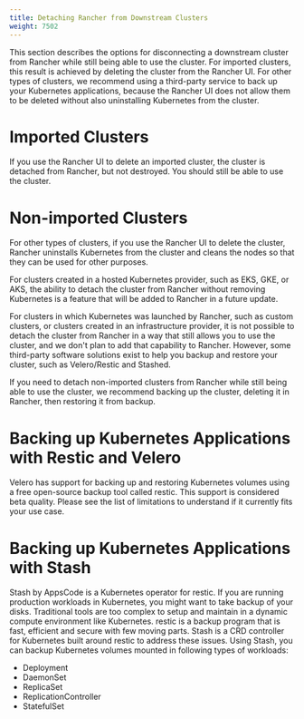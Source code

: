 ```yaml
---
title: Detaching Rancher from Downstream Clusters
weight: 7502
---
```


This section describes the options for disconnecting a downstream cluster from Rancher while still being able to use the cluster. For imported clusters, this result is achieved by deleting the cluster from the Rancher UI. For other types of clusters, we recommend using a third-party service to back up your Kubernetes applications, because the Rancher UI does not allow them to be deleted without also uninstalling Kubernetes from the cluster.

# Imported Clusters

If you use the Rancher UI to delete an imported cluster, the cluster is detached from Rancher, but not destroyed. You should still be able to use the cluster.

# Non-imported Clusters

For other types of clusters, if you use the Rancher UI to delete the cluster, Rancher uninstalls Kubernetes from the cluster and cleans the nodes so that they can be used for other purposes.

For clusters created in a hosted Kubernetes provider, such as EKS, GKE, or AKS, the ability to detach the cluster from Rancher without removing Kubernetes is a feature that will be added to Rancher in a future update.

For clusters in which Kubernetes was launched by Rancher, such as custom clusters, or clusters created in an infrastructure provider, it is not possible to detach the cluster from Rancher in a way that still allows you to use the cluster, and we don't plan to add that capability to Rancher. However, some third-party software solutions exist to help you backup and restore your cluster, such as Velero/Restic and Stashed.

If you need to detach non-imported clusters from Rancher while still being able to use the cluster, we recommend backing up the cluster, deleting it in Rancher, then restoring it from backup.

# Backing up Kubernetes Applications with Restic and Velero

Velero has support for backing up and restoring Kubernetes volumes using a free open-source backup tool called restic. This support is considered beta quality. Please see the list of limitations to understand if it currently fits your use case.

# Backing up Kubernetes Applications with Stash

Stash by AppsCode is a Kubernetes operator for restic. If you are running production workloads in Kubernetes, you might want to take backup of your disks. Traditional tools are too complex to setup and maintain in a dynamic compute environment like Kubernetes. restic is a backup program that is fast, efficient and secure with few moving parts. Stash is a CRD controller for Kubernetes built around restic to address these issues. Using Stash, you can backup Kubernetes volumes mounted in following types of workloads:

- Deployment
- DaemonSet
- ReplicaSet
- ReplicationController
- StatefulSet